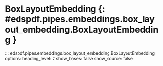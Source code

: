 # BoxLayoutEmbedding {: #edspdf.pipes.embeddings.box_layout_embedding.BoxLayoutEmbedding }

::: edspdf.pipes.embeddings.box_layout_embedding.BoxLayoutEmbedding
    options:
        heading_level: 2
        show_bases: false
        show_source: false
